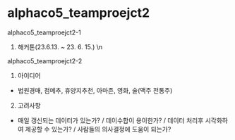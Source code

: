 # alphaco5_teamproejct2

alphaco5_teamproejct2-1
1. 해커톤(23.6.13. ~ 23. 6. 15.)
\n

alphaco5_teamproejct2-2
1. 아이디어
- 법원경매, 점메추, 휴양지추천, 아마존, 영화, 술(맥주 전통주)

2. 고려사항
- 매일 갱신되는 데이터가 있는가? / 데이수합이 용이한가? / 데이터 처리후 시각화하여 제공할 수 있는가? / 사람들의 의사결정에 도움이 되는가?
